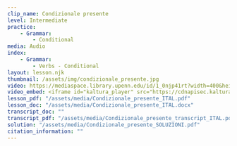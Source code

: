 ```yaml
---
clip_name: Condizionale presente
level: Intermediate
practice: 
    - Grammar: 
        - Conditional
media: Audio
index: 
    - Grammar: 
        - Verbs - Conditional
layout: lesson.njk
thumbnail: /assets/img/condizionale_presente.jpg
video: https://mediaspace.library.upenn.edu/id/1_0njp41rt?width=400&height=285&playerId=52628472
video_embed: <iframe id="kaltura_player" src="https://cdnapisec.kaltura.com/p/1147242/sp/114724200/embedIframeJs/uiconf_id/9757771/partner_id/1147242?iframeembed=true&playerId=kaltura_player&entry_id=1_0njp41rt&flashvars[streamerType]=auto&amp;flashvars[localizationCode]=en&amp;flashvars[sideBarContainer.plugin]=true&amp;flashvars[sideBarContainer.position]=left&amp;flashvars[sideBarContainer.clickToClose]=true&amp;flashvars[chapters.plugin]=true&amp;flashvars[chapters.layout]=vertical&amp;flashvars[chapters.thumbnailRotator]=false&amp;flashvars[streamSelector.plugin]=true&amp;flashvars[EmbedPlayer.SpinnerTarget]=videoHolder&amp;flashvars[dualScreen.plugin]=true&amp;flashvars[Kaltura.addCrossoriginToIframe]=true&amp;&wid=1_6g25om8h" width="400" height="285" allowfullscreen webkitallowfullscreen mozAllowFullScreen allow="autoplay *; fullscreen *; encrypted-media *" sandbox="allow-downloads allow-forms allow-same-origin allow-scripts allow-top-navigation allow-pointer-lock allow-popups allow-modals allow-orientation-lock allow-popups-to-escape-sandbox allow-presentation allow-top-navigation-by-user-activation" frameborder="0" title="Condizionale_presente"></iframe>
lesson_pdf: "/assets/media/Condizionale_presente_ITAL.pdf"
lesson_doc: "/assets/media/Condizionale_presente_ITAL.docx"
transcript_doc: ""
transcript_pdf: "/assets/media/Condizionale_presente_transcript_ITAL.pdf"
solution: "/assets/media/Condizionale_presente_SOLUZIONI.pdf"
citation_information: ""
---
```




